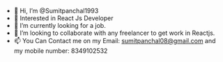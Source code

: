 - 👋 Hi, I’m @Sumitpanchal1993
- 👀 Interested in React Js Developer
- 🌱 I’m currently looking for a job.
- 💞️ I’m looking to collaborate with any freelancer to get work in Reactjs.
- 📫 You Can Contact me on my Email: sumitpanchal08@gmail.com and my mobile number: 8349102532
<!---
Sumitpanchal1993/Sumitpanchal1993 is a ✨ special ✨ repository because its `README.md` (this file) appears on your GitHub profile.
You can click the Preview link to take a look at your changes.
--->
